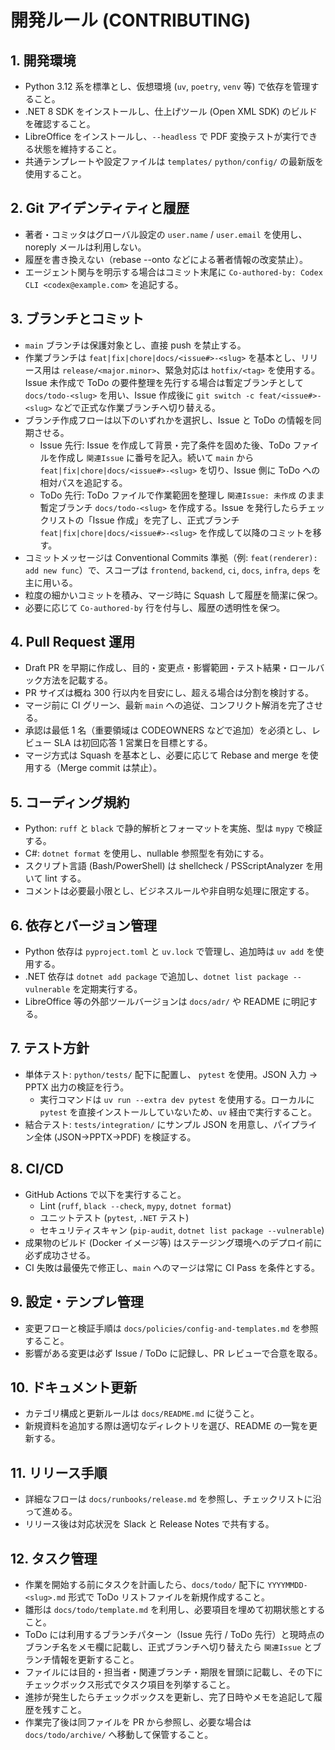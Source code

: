 # 開発ルール (CONTRIBUTING)

## 1. 開発環境
- Python 3.12 系を標準とし、仮想環境 (`uv`, `poetry`, `venv` 等) で依存を管理すること。
- .NET 8 SDK をインストールし、仕上げツール (Open XML SDK) のビルドを確認すること。
- LibreOffice をインストールし、`--headless` で PDF 変換テストが実行できる状態を維持すること。
- 共通テンプレートや設定ファイルは `templates/` `python/config/` の最新版を使用すること。

## 2. Git アイデンティティと履歴
- 著者・コミッタはグローバル設定の `user.name` / `user.email` を使用し、noreply メールは利用しない。
- 履歴を書き換えない（rebase --onto などによる著者情報の改変禁止）。
- エージェント関与を明示する場合はコミット末尾に `Co-authored-by: Codex CLI <codex@example.com>` を追記する。

## 3. ブランチとコミット
- `main` ブランチは保護対象とし、直接 push を禁止する。
- 作業ブランチは `feat|fix|chore|docs/<issue#>-<slug>` を基本とし、リリース用は `release/<major.minor>`、緊急対応は `hotfix/<tag>` を使用する。Issue 未作成で ToDo の要件整理を先行する場合は暫定ブランチとして `docs/todo-<slug>` を用い、Issue 作成後に `git switch -c feat/<issue#>-<slug>` などで正式な作業ブランチへ切り替える。
- ブランチ作成フローは以下のいずれかを選択し、Issue と ToDo の情報を同期させる。
  - Issue 先行: Issue を作成して背景・完了条件を固めた後、ToDo ファイルを作成し `関連Issue` に番号を記入。続いて `main` から `feat|fix|chore|docs/<issue#>-<slug>` を切り、Issue 側に ToDo への相対パスを追記する。
  - ToDo 先行: ToDo ファイルで作業範囲を整理し `関連Issue: 未作成` のまま暫定ブランチ `docs/todo-<slug>` を作成する。Issue を発行したらチェックリストの「Issue 作成」を完了し、正式ブランチ `feat|fix|chore|docs/<issue#>-<slug>` を作成して以降のコミットを移す。
- コミットメッセージは Conventional Commits 準拠（例: `feat(renderer): add new func`）で、スコープは `frontend`, `backend`, `ci`, `docs`, `infra`, `deps` を主に用いる。
- 粒度の細かいコミットを積み、マージ時に Squash して履歴を簡潔に保つ。
- 必要に応じて `Co-authored-by` 行を付与し、履歴の透明性を保つ。

## 4. Pull Request 運用
- Draft PR を早期に作成し、目的・変更点・影響範囲・テスト結果・ロールバック方法を記載する。
- PR サイズは概ね 300 行以内を目安にし、超える場合は分割を検討する。
- マージ前に CI グリーン、最新 `main` への追従、コンフリクト解消を完了させる。
- 承認は最低 1 名（重要領域は CODEOWNERS などで追加）を必須とし、レビュー SLA は初回応答 1 営業日を目標とする。
- マージ方式は Squash を基本とし、必要に応じて Rebase and merge を使用する（Merge commit は禁止）。

## 5. コーディング規約
- Python: `ruff` と `black` で静的解析とフォーマットを実施、型は `mypy` で検証する。
- C#: `dotnet format` を使用し、nullable 参照型を有効にする。
- スクリプト言語 (Bash/PowerShell) は shellcheck / PSScriptAnalyzer を用いて lint する。
- コメントは必要最小限とし、ビジネスルールや非自明な処理に限定する。

## 6. 依存とバージョン管理
- Python 依存は `pyproject.toml` と `uv.lock` で管理し、追加時は `uv add` を使用する。
- .NET 依存は `dotnet add package` で追加し、`dotnet list package --vulnerable` を定期実行する。
- LibreOffice 等の外部ツールバージョンは `docs/adr/` や README に明記する。

## 7. テスト方針
- 単体テスト: `python/tests/` 配下に配置し、 `pytest` を使用。JSON 入力 → PPTX 出力の検証を行う。
  - 実行コマンドは `uv run --extra dev pytest` を使用する。ローカルに `pytest` を直接インストールしていないため、`uv` 経由で実行すること。
- 結合テスト: `tests/integration/` にサンプル JSON を用意し、パイプライン全体 (JSON→PPTX→PDF) を検証する。

## 8. CI/CD
- GitHub Actions で以下を実行すること。
  - Lint (`ruff`, `black --check`, `mypy`, `dotnet format`)
  - ユニットテスト (`pytest`, `.NET` テスト)
  - セキュリティスキャン (`pip-audit`, `dotnet list package --vulnerable`)
- 成果物のビルド (Docker イメージ等) はステージング環境へのデプロイ前に必ず成功させる。
- CI 失敗は最優先で修正し、`main` へのマージは常に CI Pass を条件とする。

## 9. 設定・テンプレ管理
- 変更フローと検証手順は `docs/policies/config-and-templates.md` を参照すること。
- 影響がある変更は必ず Issue / ToDo に記録し、PR レビューで合意を取る。

## 10. ドキュメント更新
- カテゴリ構成と更新ルールは `docs/README.md` に従うこと。
- 新規資料を追加する際は適切なディレクトリを選び、README の一覧を更新する。

## 11. リリース手順
- 詳細なフローは `docs/runbooks/release.md` を参照し、チェックリストに沿って進める。
- リリース後は対応状況を Slack と Release Notes で共有する。

## 12. タスク管理
- 作業を開始する前にタスクを計画したら、`docs/todo/` 配下に `YYYYMMDD-<slug>.md` 形式で ToDo リストファイルを新規作成すること。
- 雛形は `docs/todo/template.md` を利用し、必要項目を埋めて初期状態とすること。
- ToDo には利用するブランチパターン（Issue 先行 / ToDo 先行）と現時点のブランチ名をメモ欄に記載し、正式ブランチへ切り替えたら `関連Issue` とブランチ情報を更新すること。
- ファイルには目的・担当者・関連ブランチ・期限を冒頭に記載し、その下にチェックボックス形式でタスク項目を列挙すること。
- 進捗が発生したらチェックボックスを更新し、完了日時やメモを追記して履歴を残すこと。
- 作業完了後は同ファイルを PR から参照し、必要な場合は `docs/todo/archive/` へ移動して保管すること。
